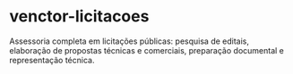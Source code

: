# venctor-licitacoes
Assessoria completa em licitações públicas: pesquisa de editais, elaboração de propostas técnicas e comerciais, preparação documental e representação técnica.
